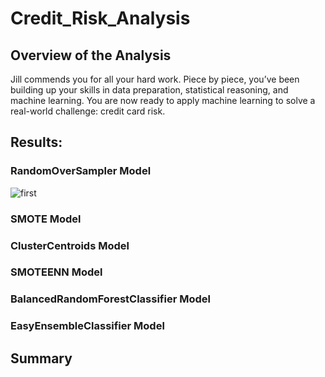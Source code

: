 # Credit_Risk_Analysis

## Overview of the Analysis
Jill commends you for all your hard work. Piece by piece, you’ve been building up your skills in data preparation, statistical reasoning, and machine learning. You are now ready to apply machine learning to solve a real-world challenge: credit card risk.

## Results: 

### RandomOverSampler Model
![first](mod17_photos/mod17_1.png)

### SMOTE Model

### ClusterCentroids Model

### SMOTEENN Model

### BalancedRandomForestClassifier Model

### EasyEnsembleClassifier Model

## Summary 

